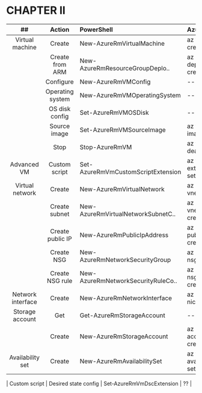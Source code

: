 # CHAPTER II

|            ##            | Action               | PowerShell                         | Azure CLI                        |
|:------------------------:|:--------------------:|:-----------------------------------|:---------------------------------|
|      Virtual machine     | Create               | New-AzureRmVirtualMachine          | az vm create                     |
|                          | Create from ARM      | New-AzureRmResourceGroupDeplo..    | az group deployment create       |
|                          | Configure            | New-AzureRmVMConfig                | ---                              |
|                          | Operating system     | New-AzureRmVMOperatingSystem       | ---                              |
|                          | OS disk config       | Set-AzureRmVMOSDisk                | ---                              |
|                          | Source image         | Set-AzureRmVMSourceImage           | az vm image list                 |
|                          | Stop                 | Stop-AzureRmVM                     | az vm dealocate                  |
|       Advanced VM        | Custom script        | Set-AzureRmVmCustomScriptExtension | az vm extension set              |
|      Virtual network     | Create               | New-AzureRmVirtualNetwork          | az network vnet create           |
|                          | Create subnet        | New-AzureRmVirtualNetworkSubnetC.. | az network vnet subnet create    |
|                          | Create public IP     | New-AzureRmPublicIpAddress         | az network public-ip create      |
|                          | Create NSG           | New-AzureRmNetworkSecurityGroup    | az network nsg create            |
|                          | Create NSG rule      | New-AzureRmNetworkSecurityRuleCo.. | az network nsg rule create       |
|     Network interface    | Create               | New-AzureRmNetworkInterface        | az network nic create            |
|      Storage account     | Get                  | Get-AzureRmStorageAccount          | ---                              |
|                          | Create               | New-AzureRmStorageAccount          | az storate account create        |
|     Availability set     | Create               | New-AzureRmAvailabilitySet         | az vm availability-set create    |


|        Custom script     | Desired state config | Set-AzureRmVmDscExtension          | ??                               |

